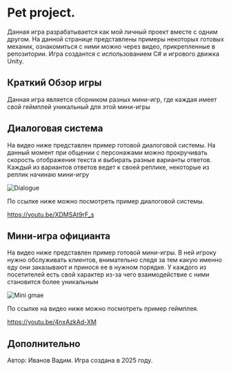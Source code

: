 # Pet project.
Данная игра разрабатывается как мой личный проект вместе с одним другом. На данной странице представлены примеры некоторых готовых механик, ознакомиться с ними можно через видео, прикрепленные в репозитории. Игра создантся с использованием С# и игрового движка Unity.

## Краткий Обзор игры
Данная игра является сборником разных мини-игр, где каждая имеет свой геймплей уникальный для этой мини-игры

## Диалоговая система
На видео ниже представлен пример готовой диалоговой системы. На данный момент при общении с персонажами можно прокручивать скорость отображения текста и выбирать разные варианты ответов. Каждый из вариантов ответов ведет к своей реплике, некоторые из реплик начинаю мини-игру

![Dialogue](https://github.com/user-attachments/assets/a5c7e214-5b64-47e8-a4a2-3252e5e0adb3)


По ссылке ниже можно посмотреть пример диалоговой системы.

https://youtu.be/XDMSAt9rF_s

## Мини-игра официанта
На видео ниже представлен пример готовой мини-игры. В ней игроку нужно обслуживать клиентов, внимательно следя за тем какую именно еду они заказывают и принося ее в нужном порядке. У каждого из посетителей есть свой характер из-за чего взаимодействие с ними становится более уникальным

![Mini gmae](https://github.com/user-attachments/assets/d02b8e1c-e865-4ceb-8af6-97beac0f7689)


По ссылке на видео ниже можно посмотреть пример геймплея.

https://youtu.be/4nxAzkAd-XM

## Дополнительно
Автор: Иванов Вадим. Игра создана в 2025 году.

